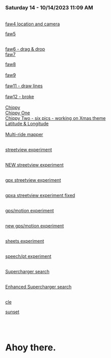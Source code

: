 <!DOCTYPE html>
<html>
<head>
<title>general launch point</title> 
<style>
body {
  background-image: url('images/sunset-on-river.jpg');
}

a {
            font-size: 12pt;
            font-family: Arial, sans-serif;
            color: black;
        }

</style>
</head>
<body>

<link rel="stylesheet" href="https://unpkg.com/leaflet@1.9.2/dist/leaflet.css"
     integrity="sha256-sA+zWATbFveLLNqWO2gtiw3HL/lh1giY/Inf1BJ0z14="
     crossorigin=""/>

<!-- Make sure you put this AFTER Leaflet's CSS -->
<script src="https://unpkg.com/leaflet@1.9.2/dist/leaflet.js"
     integrity="sha256-o9N1jGDZrf5tS+Ft4gbIK7mYMipq9lqpVJ91xHSyKhg="
     crossorigin=""></script>

<div id="map" style="width: 600px; height: 400px;"></div>

<div id="text"></div>
<h3>Saturday 14 - 10/14/2023 11:09 AM </h3>
<br/>
<a href="faw4.html">faw4 location and camera</a>
<br/>

<a href="faw5.html">faw5</a>

<br/>
<a href="faw6.html">faw6 - drag & drop </a>
<br/>
<a href="faw7.html">faw7</a>

<br/>

<a href="faw8.html">faw8</a>
<br><br>
<a href="faw9.html">faw9</a>
<br><br>
<a href="faw11.html">faw11 - draw lines</a>
<br><br>
<a href="faw12.html">faw12 - broke</a>
<br><br>
<a href="faw10.html">Chippy</a>
<br>
<a href="faw13.html">Chippy One</a>
<br>
<a href="faw14.html">Chippy Two - six pics - working on Xmas theme</a>
<br>
<a href="faw31.html">Latitude & Longitude</a>
<br><br>
<a href="faw32.html">Multi-ride mapper</a>
<br><br>

<a href="faw33.html">streetview experiment</a>
<br><br>


<a href="faw34.html">NEW streetview experiment</a>
<br><br>


<a href="faw35.html">gpx streetview experiment</a>
<br><br>

<a href="faw35a.html">gpxa streetview experiment fixed</a>
<br><br>

<a href="faw36.html">gps/motion experiment</a>
<br><br>


<a href="faw37.html">new gps/motion experiment</a>
<br><br>


<a href="faw38.html">sheets experiment</a>
<br><br>


<a href="faw39.html">speech/pt experiment</a>
<br><br>


<a href="f41.html">Supercharger search</a>
<br><br>


<a href="f43.html">Enhanced Supercharger search</a>
<br><br>


<a href="clemap1.png">cle</a>
<br>

<a href="sunset-on-river.jpg">sunset</a>

<br><br>
<h1>Ahoy there.</h1>
 
<br/>
<script>

document.getElementById("text").innerHTML = "Text added by JavaScript code";
<!-- alert("one"); 41.500998037771, -81.68048052414491. -->
var map = L.map('map').setView([41.500998037771, -81.68048052414491], 13);

L.tileLayer('https://tile.openstreetmap.org/{z}/{x}/{y}.png', {
    maxZoom: 19,
    attribution: '&copy; <a href="http://www.openstreetmap.org/copyright">OpenStreetMap</a>'
}).addTo(map);

</script>
 
</body>
